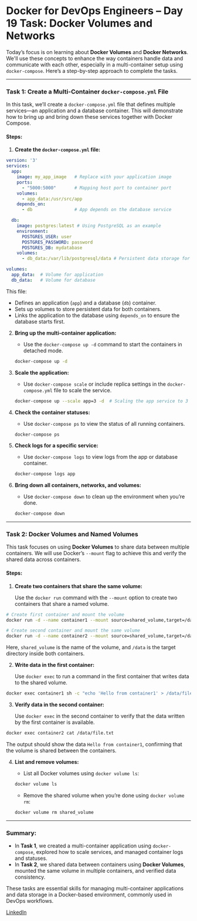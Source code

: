 
# Docker for DevOps Engineers – Day 19 Task: Docker Volumes and Networks

Today’s focus is on learning about **Docker Volumes** and **Docker Networks**. We'll use these concepts to enhance the way containers handle data and communicate with each other, especially in a multi-container setup using `docker-compose`. Here’s a step-by-step approach to complete the tasks.

---

### **Task 1: Create a Multi-Container `docker-compose.yml` File**

In this task, we’ll create a `docker-compose.yml` file that defines multiple services—an application and a database container. This will demonstrate how to bring up and bring down these services together with Docker Compose.

#### Steps:

1. **Create the `docker-compose.yml` file:**

```yaml
version: '3'
services:
  app:
    image: my_app_image   # Replace with your application image
    ports:
      - "5000:5000"       # Mapping host port to container port
    volumes:
      - app_data:/usr/src/app
    depends_on:
      - db                # App depends on the database service

  db:
    image: postgres:latest # Using PostgreSQL as an example
    environment:
      POSTGRES_USER: user
      POSTGRES_PASSWORD: password
      POSTGRES_DB: mydatabase
    volumes:
      - db_data:/var/lib/postgresql/data # Persistent data storage for DB

volumes:
  app_data:  # Volume for application
  db_data:   # Volume for database
```

This file:
- Defines an application (`app`) and a database (`db`) container.
- Sets up volumes to store persistent data for both containers.
- Links the application to the database using `depends_on` to ensure the database starts first.

2. **Bring up the multi-container application:**
   - Use the `docker-compose up -d` command to start the containers in detached mode.
   
   ```bash
   docker-compose up -d
   ```

3. **Scale the application:**
   - Use `docker-compose scale` or include replica settings in the `docker-compose.yml` file to scale the service.
   
   ```bash
   docker-compose up --scale app=3 -d  # Scaling the app service to 3 replicas
   ```

4. **Check the container statuses:**
   - Use `docker-compose ps` to view the status of all running containers.
   
   ```bash
   docker-compose ps
   ```

5. **Check logs for a specific service:**
   - Use `docker-compose logs` to view logs from the app or database container.
   
   ```bash
   docker-compose logs app
   ```

6. **Bring down all containers, networks, and volumes:**
   - Use `docker-compose down` to clean up the environment when you’re done.
   
   ```bash
   docker-compose down
   ```

---

### **Task 2: Docker Volumes and Named Volumes**

This task focuses on using **Docker Volumes** to share data between multiple containers. We will use Docker’s `--mount` flag to achieve this and verify the shared data across containers.

#### Steps:

1. **Create two containers that share the same volume:**

   Use the `docker run` command with the `--mount` option to create two containers that share a named volume.

```bash
# Create first container and mount the volume
docker run -d --name container1 --mount source=shared_volume,target=/data busybox

# Create second container and mount the same volume
docker run -d --name container2 --mount source=shared_volume,target=/data busybox
```

Here, `shared_volume` is the name of the volume, and `/data` is the target directory inside both containers.

2. **Write data in the first container:**

   Use `docker exec` to run a command in the first container that writes data to the shared volume.

```bash
docker exec container1 sh -c "echo 'Hello from container1' > /data/file.txt"
```

3. **Verify data in the second container:**

   Use `docker exec` in the second container to verify that the data written by the first container is available.

```bash
docker exec container2 cat /data/file.txt
```

The output should show the data `Hello from container1`, confirming that the volume is shared between the containers.

4. **List and remove volumes:**

   - List all Docker volumes using `docker volume ls`:

   ```bash
   docker volume ls
   ```

   - Remove the shared volume when you’re done using `docker volume rm`:

   ```bash
   docker volume rm shared_volume
   ```

---

### **Summary:**
- In **Task 1**, we created a multi-container application using `docker-compose`, explored how to scale services, and managed container logs and statuses.
- In **Task 2**, we shared data between containers using **Docker Volumes**, mounted the same volume in multiple containers, and verified data consistency.

These tasks are essential skills for managing multi-container applications and data storage in a Docker-based environment, commonly used in DevOps workflows.

[LinkedIn](https://www.linkedin.com/in/faizan-shaikh-433245194/)
